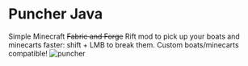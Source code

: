 # Puncher Java
Simple Minecraft ~~Fabric and Forge~~ Rift mod to pick up your boats and minecarts faster: shift + LMB to break them. Custom boats/minecarts compatible!
![puncher](https://github.com/shizotoaster/puncher-java/assets/51480483/0cd47333-7b2c-4ab4-b31d-c7f45aac11f7)
